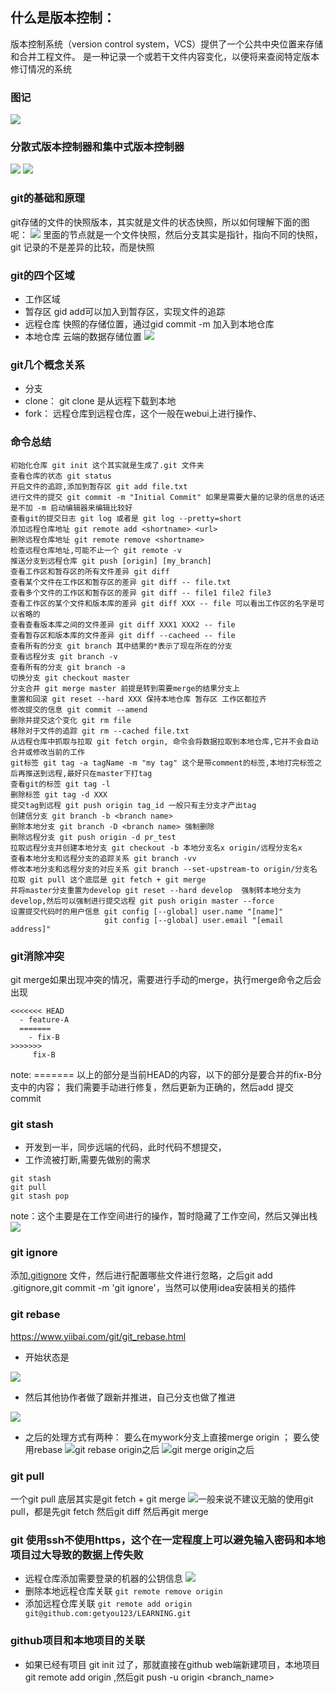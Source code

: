 ## 什么是版本控制：
版本控制系统（version control system，VCS）提供了一个公共中央位置来存储和合并工程文件。
是一种记录一个或若干文件内容变化，以便将来查阅特定版本修订情况的系统

### 图记
![](https://raw.githubusercontent.com/getyou123/git_pic_use/master/zz202301180939499.png)

### 分散式版本控制器和集中式版本控制器
![](https://raw.githubusercontent.com/getyou123/git_pic_use/master/zz202301171514687.png)
![](https://raw.githubusercontent.com/getyou123/git_pic_use/master/zz202301171515498.png)

### git的基础和原理
git存储的文件的快照版本，其实就是文件的状态快照，所以如何理解下面的图呢：
![](https://raw.githubusercontent.com/getyou123/git_pic_use/master/zz202301171635125.png)
里面的节点就是一个文件快照，然后分支其实是指针，指向不同的快照，git 记录的不是差异的比较，而是快照

### git的四个区域
- 工作区域
- 暂存区 gid add可以加入到暂存区，实现文件的追踪
- 远程仓库 快照的存储位置，通过gid commit -m 加入到本地仓库
- 本地仓库 云端的数据存储位置
![](https://raw.githubusercontent.com/getyou123/git_pic_use/master/zz202301171436549.png)


### git几个概念关系
- 分支
- clone： git clone 是从远程下载到本地
- fork： 远程仓库到远程仓库，这个一般在webui上进行操作、

### 命令总结

```shell
初始化仓库 git init 这个其实就是生成了.git 文件夹
查看仓库的状态 git status 
开启文件的追踪,添加到暂存区 git add file.txt
进行文件的提交 git commit -m "Initial Commit" 如果是需要大量的记录的信息的话还是不加 -m 启动编辑器来编辑比较好
查看git的提交日志 git log 或者是 git log --pretty=short
添加远程仓库地址 git remote add <shortname> <url>
删除远程仓库地址 git remote remove <shortname>
检查远程仓库地址,可能不止一个 git remote -v 
推送分支到远程仓库 git push [origin] [my_branch]
查看工作区和暂存区的所有文件差异 git diff
查看某个文件在工作区和暂存区的差异 git diff -- file.txt
查看多个文件的工作区和暂存区的差异 git diff -- file1 file2 file3
查看工作区的某个文件和版本库的差异 git diff XXX -- file 可以看出工作区的名字是可以省略的
查看查看版本库之间的文件差异 git diff XXX1 XXX2 -- file
查看暂存区和版本库的文件差异 git diff --cacheed -- file
查看所有的分支 git branch 其中结果的*表示了现在所在的分支
查看远程分支 git branch -v
查看所有的分支 git branch -a
切换分支 git checkout master
分支合并 git merge master 前提是转到需要merge的结果分支上
重置和回滚 git reset --hard XXX 保持本地仓库 暂存区 工作区都拉齐
修改提交的信息 git commit --amend
删除并提交这个变化 git rm file
移除对于文件的追踪 git rm --cached file.txt
从远程仓库中抓取与拉取 git fetch orgin, 命令会将数据拉取到本地仓库,它并不会自动合并或修改当前的工作
git标签 git tag -a tagName -m "my tag" 这个是带comment的标签,本地打完标签之后再推送到远程,最好只在master下打tag
查看git的标签 git tag -l
删除标签 git tag -d XXX
提交tag到远程 git push origin tag_id 一般只有主分支才产出tag
创建信分支 git branch -b <branch name>
删除本地分支 git branch -D <branch name> 强制删除
删除远程分支 git push origin -d pr_test
拉取远程分支并创建本地分支 git checkout -b 本地分支名x origin/远程分支名x
查看本地分支和远程分支的追踪关系 git branch -vv
修改本地分支和远程分支的对应关系 git branch --set-upstream-to origin/分支名
拉取 git pull 这个底层是 git fetch + git merge 
并将master分支重置为develop git reset --hard develop  强制转本地分支为develop,然后可以强制进行提交远程 git push origin master --force
设置提交代码时的用户信息 git config [--global] user.name "[name]" 
                     git config [--global] user.email "[email address]"
```



### git消除冲突
git merge如果出现冲突的情况，需要进行手动的merge，执行merge命令之后会出现
```shell
<<<<<<< HEAD
  - feature-A
  =======
    - fix-B
>>>>>>> 
     fix-B
```
note:
======= 以上的部分是当前HEAD的内容，以下的部分是要合并的fix-B分支中的内容；
我们需要手动进行修复，然后更新为正确的，然后add 提交 commit


### git stash
- 开发到一半，同步远端的代码，此时代码不想提交，
- 工作流被打断,需要先做别的需求
```shell
git stash
git pull
git stash pop
```
note：这个主要是在工作空间进行的操作，暂时隐藏了工作空间，然后又弹出栈![](https://raw.githubusercontent.com/getyou123/git_pic_use/master/zz202301171742603.png)

### git ignore
添加[.gitignore](..%2F..%2F.gitignore) 文件，然后进行配置哪些文件进行忽略，之后git add .gitignore,git commit
 -m 'git ignore'，当然可以使用idea安装相关的插件

### git rebase 
https://www.yiibai.com/git/git_rebase.html
- 开始状态是 

![](https://raw.githubusercontent.com/getyou123/git_pic_use/master/zz202301171804765.png)
- 然后其他协作者做了跟新并推进，自己分支也做了推进 
 
![](https://raw.githubusercontent.com/getyou123/git_pic_use/master/zz202301171806277.png)

- 之后的处理方式有两种： 要么在mywork分支上直接merge origin ； 要么使用rebase
  ![git rebase origin之后](https://raw.githubusercontent.com/getyou123/git_pic_use/master/zz202301171810742.png)
  ![git merge origin之后](https://raw.githubusercontent.com/getyou123/git_pic_use/master/zz202301171811223.png)

### git pull 
一个git pull 底层其实是git fetch + git merge
![](https://raw.githubusercontent.com/getyou123/git_pic_use/master/zz202301171801408.png)一般来说不建议无脑的使用git pull，都是先git fetch 然后git diff 然后再git merge


### git 使用ssh不使用https，这个在一定程度上可以避免输入密码和本地项目过大导致的数据上传失败
- 远程仓库添加需要登录的机器的公钥信息 ![](https://raw.githubusercontent.com/getyou123/git_pic_use/master/zz202301181037535.png)
- 删除本地远程仓库关联  ``` git remote remove origin ```
- 添加远程仓库关联 ``` git remote add origin git@github.com:getyou123/LEARNING.git ```

### github项目和本地项目的关联
- 如果已经有项目 git init 过了，那就直接在github web端新建项目，本地项目git remote add origin <url>,然后git push -u origin <branch_name>